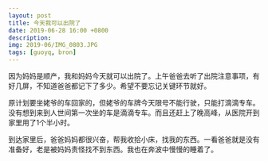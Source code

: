 ```yaml
---
layout: post
title: 今天我可以出院了
date: 2019-06-28 16:00 +0800
description: 
img: 2019-06/IMG_0803.JPG 
tags: [guoyq, bron]
---
```


因为妈妈是顺产，我和妈妈今天就可以出院了。上午爸爸去听了出院注意事项，有好几屏，不知道爸爸都记下了多少。希望不要忘记关键环节就好。

原计划要坐姥爷的车回家的，但姥爷的车牌今天限号不能行驶，只能打滴滴专车。没有想到来到人世间第一次坐的车是滴滴专车。而且还赶上了晚高峰，从医院开到家里用了1个半小时。

到达家里后，爸爸妈妈都很兴奋，帮我收拾小床，找我的东西。一看爸爸就是没有准备好，老是被妈妈责怪找不到东西。我也在奔波中慢慢的睡着了。
